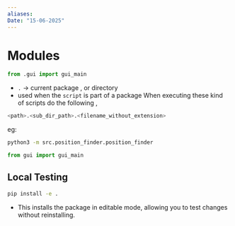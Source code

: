 ```yaml
---
aliases: 
Date: "15-06-2025"
---
```

# Modules

```python
from .gui import gui_main 
```
- `.` -> current package , or directory 
- used when the `script` is part of a package
When executing these kind of scripts do the following , 
```bash
<path>.<sub_dir_path>.<filename_without_extension>
```
eg: 
```bash
python3 -m src.position_finder.position_finder
```

```python
from gui import gui_main
```



## Local Testing
```bash
pip install -e .
```
- This installs the package in editable mode, allowing you to test changes without reinstalling. 
